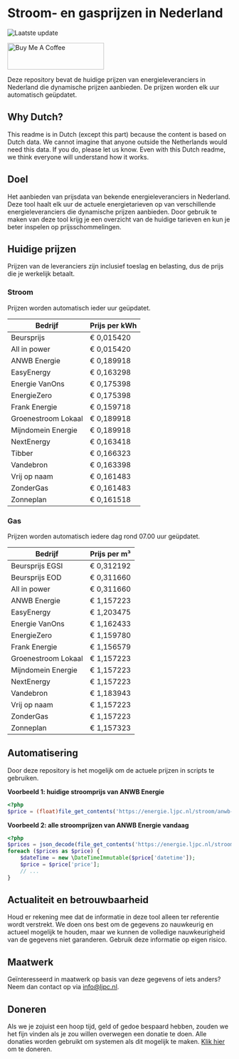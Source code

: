 # Stroom- en gasprijzen in Nederland

![Laatste update](https://img.shields.io/badge/laatste%20update-2025--09--25%2014%3A00%20CET-brightgreen)

<a href="https://www.buymeacoffee.com/Lars-" target="_blank"><img src="https://cdn.buymeacoffee.com/buttons/v2/default-orange.png" alt="Buy Me A Coffee" height="60" style="height: 60px !important;width: 217px !important;" ></a>

Deze repository bevat de huidige prijzen van energieleveranciers in Nederland die dynamische prijzen aanbieden. De prijzen worden elk uur automatisch geüpdatet.

## Why Dutch?

This readme is in Dutch (except this part) because the content is based on Dutch data. We cannot imagine that anyone outside the Netherlands would need this data. If you do, please let us know. Even with this Dutch readme, we think
everyone will understand how it works.

## Doel

Het aanbieden van prijsdata van bekende energieleveranciers in Nederland. Deze tool haalt elk uur de actuele energietarieven op van verschillende energieleveranciers die dynamische prijzen aanbieden. Door gebruik te maken van deze tool
krijg je een overzicht van de huidige tarieven en kun je beter inspelen op prijsschommelingen.

## Huidige prijzen

Prijzen van de leveranciers zijn inclusief toeslag en belasting, dus de prijs die je werkelijk betaalt.

### Stroom

Prijzen worden automatisch ieder uur geüpdatet.

 Bedrijf | Prijs per kWh 
---------|---------------
Beursprijs | € 0,015420
All in power | € 0,015420
ANWB Energie | € 0,189918
EasyEnergy | € 0,163298
Energie VanOns | € 0,175398
EnergieZero | € 0,175398
Frank Energie | € 0,159718
Groenestroom Lokaal | € 0,189918
Mijndomein Energie | € 0,189918
NextEnergy | € 0,163418
Tibber | € 0,166323
Vandebron | € 0,163398
Vrij op naam | € 0,161483
ZonderGas | € 0,161483
Zonneplan | € 0,161518


### Gas

Prijzen worden automatisch iedere dag rond 07.00 uur geüpdatet.

 Bedrijf | Prijs per m³ 
---------|--------------
Beursprijs EGSI | € 0,312192
Beursprijs EOD | € 0,311660
All in power | € 0,311660
ANWB Energie | € 1,157223
EasyEnergy | € 1,203475
Energie VanOns | € 1,162433
EnergieZero | € 1,159780
Frank Energie | € 1,156579
Groenestroom Lokaal | € 1,157223
Mijndomein Energie | € 1,157223
NextEnergy | € 1,157223
Vandebron | € 1,183943
Vrij op naam | € 1,157223
ZonderGas | € 1,157223
Zonneplan | € 1,157323


## Automatisering

Door deze repository is het mogelijk om de actuele prijzen in scripts te gebruiken.

**Voorbeeld 1: huidige stroomprijs van ANWB Energie**

```php
<?php
$price = (float)file_get_contents('https://energie.ljpc.nl/stroom/anwb-energie-nu.txt');

```

**Voorbeeld 2: alle stroomprijzen van ANWB Energie vandaag**

```php
<?php
$prices = json_decode(file_get_contents('https://energie.ljpc.nl/stroom/all-in-power-vandaag.json'),true);
foreach ($prices as $price) {
    $dateTime = new \DateTimeImmutable($price['datetime']);
    $price = $price['price'];
    // ...
}
```

## Actualiteit en betrouwbaarheid

Houd er rekening mee dat de informatie in deze tool alleen ter referentie wordt verstrekt. We doen ons best om de gegevens zo nauwkeurig en actueel mogelijk te houden, maar we kunnen de volledige nauwkeurigheid van de gegevens niet
garanderen. Gebruik deze informatie op eigen risico.

## Maatwerk

Geïnteresseerd in maatwerk op basis van deze gegevens of iets anders? Neem dan contact op
via [info@ljpc.nl](mailto:info@ljpc.nl?subject=Energie%20prijzen).

## Doneren

Als we je zojuist een hoop tijd, geld of gedoe bespaard hebben, zouden we het fijn vinden als je zou willen overwegen een
donatie te doen. Alle donaties worden gebruikt om systemen als dit mogelijk te
maken. [Klik hier](https://www.buymeacoffee.com/Lars-) om te doneren.
